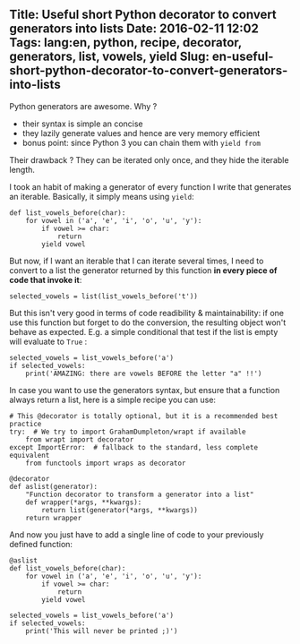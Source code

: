 Title: Useful short Python decorator to convert generators into lists
Date: 2016-02-11 12:02
Tags: lang:en, python, recipe, decorator, generators, list, vowels, yield
Slug: en-useful-short-python-decorator-to-convert-generators-into-lists
---
Python generators are awesome. Why ?

- their syntax is simple an concise
- they lazily generate values and hence are very memory efficient
- bonus point: since Python 3 you can chain them with `yield from`

Their drawback ? They can be iterated only once, and they hide the iterable length.

I took an habit of making a generator of every function I write that generates an iterable. Basically, it simply means using `yield`:
```
def list_vowels_before(char):
    for vowel in ('a', 'e', 'i', 'o', 'u', 'y'):
        if vowel >= char:
            return
        yield vowel
```

But now, if I want an iterable that I can iterate several times, I need to convert to a list the generator returned by this function **in every piece of code that invoke it**:
```
selected_vowels = list(list_vowels_before('t'))
```

But this isn't very good in terms of code readibility & maintainability: if one use this function but forget to do the conversion, the resulting object won't behave as expected. E.g. a simple conditional that test if the list is empty will evaluate to `True` :
```
selected_vowels = list_vowels_before('a')
if selected_vowels:
	print('AMAZING: there are vowels BEFORE the letter "a" !!')
```

In case you want to use the generators syntax, but ensure that a function always return a list, here is a simple recipe you can use:

```
# This @decorator is totally optional, but it is a recommended best practice
try:  # We try to import GrahamDumpleton/wrapt if available
	from wrapt import decorator
except ImportError:  # fallback to the standard, less complete equivalent
	from functools import wraps as decorator

@decorator
def aslist(generator):
    "Function decorator to transform a generator into a list"
    def wrapper(*args, **kwargs):
        return list(generator(*args, **kwargs))
    return wrapper
```

And now you just have to add a single line of code to your previously defined function:
```
@aslist
def list_vowels_before(char):
    for vowel in ('a', 'e', 'i', 'o', 'u', 'y'):
        if vowel >= char:
            return
        yield vowel
        
selected_vowels = list_vowels_before('a')
if selected_vowels:
	print('This will never be printed ;)')
```
